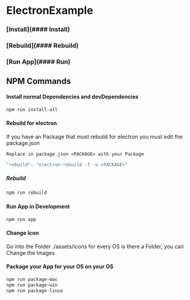 # ElectronExample


### [Install](#### Install)
### [Rebuild](#### Rebuild)
### [Run App](#### Run)


## NPM Commands

#### Install normal Dependencies and devDependencies
```bash
npm run install-all 
```

#### Rebuild for electron
If you have an Package that must rebuild for electron you must edit the package.json

```text
Replace in package.json <PACKAGE> with your Package
```

```javascript
"rebuild": "electron-rebuild -f -w <PACKAGE>"
```

##### Rebuild
```bash
npm run rebuild
```


#### Run App in Development 
```bash
npm run app
```

#### Change Icon 

Go into the Folder ./assets/icons for every OS is there a Folder, you can Change the Images


#### Package your App for your OS on your OS
```bash
npm run package-mac 
npm run package-win 
npm run package-linux
```









